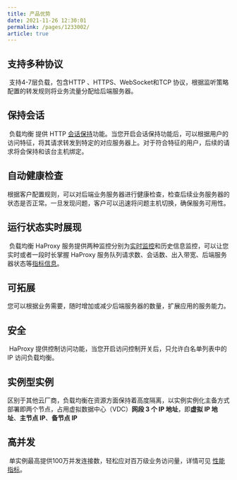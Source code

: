 ```yaml
---
title: 产品优势
date: 2021-11-26 12:30:01
permalink: /pages/1233002/
article: true
---
```


## 支持多种协议

​		支持4-7层负载，包含HTTP 、HTTPS、WebSocket和TCP 协议，根据监听策略配置的转发规则将业务流量分配给后端服务器。

## 保持会话

​		负载均衡 提供 HTTP [会话保持](../04.操作指南/05.会话保持.md#会话保持)功能。当您开启会话保持功能后，可以根据用户的访问特征，将其请求转发到特定的对应服务器上。对于符合特征的用户，后续的请求将会保持和该台主机绑定。

## 自动健康检查

​		根据客户配置规则，可以对后端业务服务器进行健康检查，检查后续业务服务器的状态是否正常。一旦发现问题，客户可以迅速将问题主机切换，确保服务可用性。

## 运行状态实时展现

​		负载均衡 HaProxy 服务提供两种监控分别为[实时监控](../04.操作指南/03.监控报警/00.查看监控.md#控制台查看策略监控)和历史信息监控，可以让您实时或者一段时长掌握 HaProxy 服务队列请求数、会话数、出入带宽、后端服务器状态等[指标信息](../04.操作指南/03.监控报警/01.监控指标说明.md#策略监控-实例监控)。

## 可拓展

​		您可以根据业务需要，随时增加或减少后端服务器的数量，扩展应用的服务能力。

## 安全

​		HaProxy 提供控制访问功能，当您开启访问控制开关后，只允许白名单列表中的 IP 访问负载均衡。

## 实例型实例

  区别于其他云厂商，负载均衡在资源方面保持着高度隔离，以实例实例化主备方式部署即两个节点，占用虚拟数据中心（VDC）**网段 3 个 IP 地址**，即**虚拟 IP 地址**、**主节点 IP**、**备节点 IP**

## 高并发

​		单实例最高提供100万并发连接数，轻松应对百万级业务访问量，详情可见 [性能指标](../05.性能白皮书.md#测试数据)。

